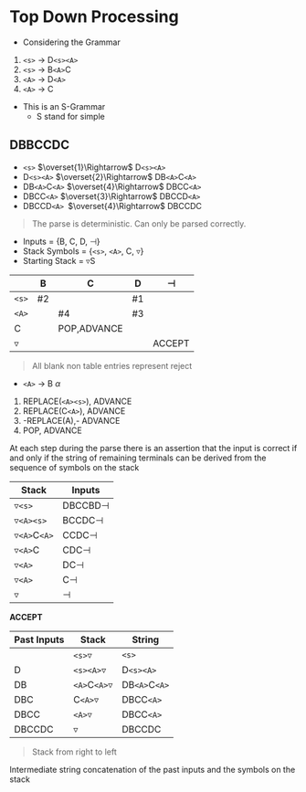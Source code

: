 # Top Down Processing
- Considering the Grammar

1. `<s>` $\rightarrow$ D`<s><A>`
2. `<s>` $\rightarrow$ B`<A>`C
3. `<A>` $\rightarrow$ D`<A>`
4. `<A>` $\rightarrow$ C

- This is an S-Grammar
    - S stand for simple

## DBBCCDC

- `<s>` $\overset{1}\Rightarrow$ D`<s><A>`
- D`<s><A>` $\overset{2}\Rightarrow$ DB`<A>`C`<A>`
- DB`<A>`C`<A>` $\overset{4}\Rightarrow$ DBCC`<A>`
- DBCC`<A>` $\overset{3}\Rightarrow$ DBCCD`<A>`
- DBCCD`<A> `$\overset{4}\Rightarrow$ DBCCDC

> The parse is deterministic. Can only be parsed correctly.

- Inputs = {B, C, D, $\dashv$}
- Stack Symbols = {`<s>`, `<A>`, C, $\triangledown$}
- Starting Stack = $\triangledown$S

|               |B |C          |D |$\dashv$|
|---------------|--|-----------|--|--------|
|`<s>`          |#2|           |#1|        |
|`<A>`          |  |#4         |#3|        |
|C              |  |POP,ADVANCE|  |        |
|$\triangledown$|  |           |  |ACCEPT  |

> All blank non table entries represent reject

- `<A>` $\rightarrow$ B $\alpha$

1. REPLACE(`<A><s>`), ADVANCE
2. REPLACE(C`<A>`), ADVANCE
3. -REPLACE(A),- ADVANCE
4. POP, ADVANCE

At each step during the parse there is an assertion that the input is correct if and only if the string of remaining terminals can be derived from the sequence of symbols on the stack

|Stack                     |Inputs        |
|--------------------------|--------------|
|$\triangledown$`<s>`      |DBCCBD$\dashv$|
|$\triangledown$`<A><s>`   |BCCDC$\dashv$ |
|$\triangledown$`<A>`C`<A>`|CCDC$\dashv$  |
|$\triangledown$`<A>`C     |CDC$\dashv$   |
|$\triangledown$`<A>`      |DC$\dashv$    |
|$\triangledown$`<A>`      |C$\dashv$     |
|$\triangledown$           |$\dashv$      |

**ACCEPT**

|Past Inputs|Stack                       |String       |
|-----------|----------------------------|-------------|
|           |`<s>`$\triangledown$        |`<s>`        |
|D          |`<s><A>`$\triangledown$     |D`<s><A>`    |
|DB         |`<A>`C`<A>`$\triangledown$  |DB`<A>`C`<A>`|
|DBC        |C`<A>`$\triangledown$       |DBCC`<A>`    |
|DBCC       |`<A>`$\triangledown$        |DBCC`<A>`    |
|DBCCDC     |$\triangledown$             |DBCCDC       |

> Stack from right to left

Intermediate string concatenation of the past inputs and the symbols on the stack
